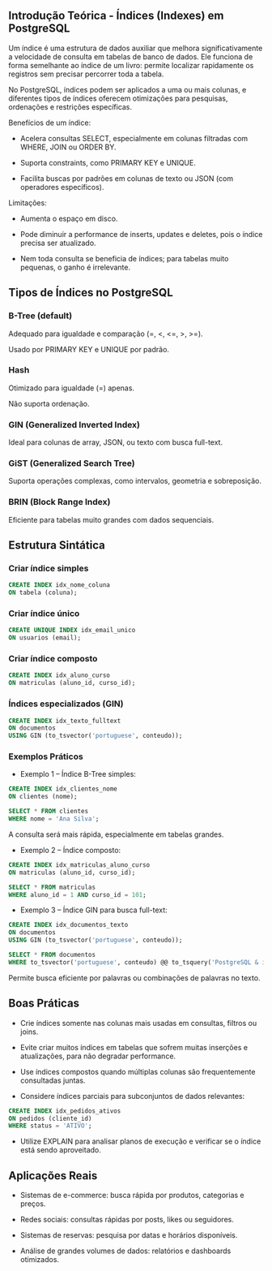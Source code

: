 ## Introdução Teórica - Índices (Indexes) em PostgreSQL

Um índice é uma estrutura de dados auxiliar que melhora significativamente a velocidade de consulta em tabelas de banco de dados. Ele funciona de forma semelhante ao índice de um livro: permite localizar rapidamente os registros sem precisar percorrer toda a tabela.

No PostgreSQL, índices podem ser aplicados a uma ou mais colunas, e diferentes tipos de índices oferecem otimizações para pesquisas, ordenações e restrições específicas.

Benefícios de um índice:

- Acelera consultas SELECT, especialmente em colunas filtradas com WHERE, JOIN ou ORDER BY.

- Suporta constraints, como PRIMARY KEY e UNIQUE.

- Facilita buscas por padrões em colunas de texto ou JSON (com operadores específicos).

Limitações:

- Aumenta o espaço em disco.

- Pode diminuir a performance de inserts, updates e deletes, pois o índice precisa ser atualizado.

- Nem toda consulta se beneficia de índices; para tabelas muito pequenas, o ganho é irrelevante.

## Tipos de Índices no PostgreSQL

### B-Tree (default)

Adequado para igualdade e comparação (=, <, <=, >, >=).

Usado por PRIMARY KEY e UNIQUE por padrão.

### Hash

Otimizado para igualdade (=) apenas.

Não suporta ordenação.

### GIN (Generalized Inverted Index)

Ideal para colunas de array, JSON, ou texto com busca full-text.

### GiST (Generalized Search Tree)

Suporta operações complexas, como intervalos, geometria e sobreposição.

### BRIN (Block Range Index)

Eficiente para tabelas muito grandes com dados sequenciais.

## Estrutura Sintática

### Criar índice simples

```sql
CREATE INDEX idx_nome_coluna
ON tabela (coluna);
```

### Criar índice único
```sql
CREATE UNIQUE INDEX idx_email_unico
ON usuarios (email);
```

### Criar índice composto
```sql
CREATE INDEX idx_aluno_curso
ON matriculas (aluno_id, curso_id);
```

### Índices especializados (GIN)

```sql
CREATE INDEX idx_texto_fulltext
ON documentos
USING GIN (to_tsvector('portuguese', conteudo));
```

### Exemplos Práticos

- Exemplo 1 – Índice B-Tree simples:

```sql
CREATE INDEX idx_clientes_nome
ON clientes (nome);

SELECT * FROM clientes
WHERE nome = 'Ana Silva';
```

A consulta será mais rápida, especialmente em tabelas grandes.

- Exemplo 2 – Índice composto:

```sql
CREATE INDEX idx_matriculas_aluno_curso
ON matriculas (aluno_id, curso_id);

SELECT * FROM matriculas
WHERE aluno_id = 1 AND curso_id = 101;
```

- Exemplo 3 – Índice GIN para busca full-text:

```sql
CREATE INDEX idx_documentos_texto
ON documentos
USING GIN (to_tsvector('portuguese', conteudo));

SELECT * FROM documentos
WHERE to_tsvector('portuguese', conteudo) @@ to_tsquery('PostgreSQL & índice');
```

Permite busca eficiente por palavras ou combinações de palavras no texto.

## Boas Práticas

- Crie índices somente nas colunas mais usadas em consultas, filtros ou joins.

- Evite criar muitos índices em tabelas que sofrem muitas inserções e atualizações, para não degradar performance.

- Use índices compostos quando múltiplas colunas são frequentemente consultadas juntas.

- Considere índices parciais para subconjuntos de dados relevantes:

```sql
CREATE INDEX idx_pedidos_ativos
ON pedidos (cliente_id)
WHERE status = 'ATIVO';
```

- Utilize EXPLAIN para analisar planos de execução e verificar se o índice está sendo aproveitado.

## Aplicações Reais

- Sistemas de e-commerce: busca rápida por produtos, categorias e preços.

- Redes sociais: consultas rápidas por posts, likes ou seguidores.

- Sistemas de reservas: pesquisa por datas e horários disponíveis.

- Análise de grandes volumes de dados: relatórios e dashboards otimizados.